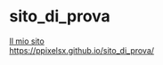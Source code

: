 # sito_di_prova
<a href="https://ppixelsx.github.io/sito_di_prova/2.sorint/" target="_blank">Il mio sito</a><br>
https://ppixelsx.github.io/sito_di_prova/
